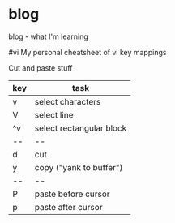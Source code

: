 # blog
blog - what I'm learning

#vi
My personal cheatsheet of vi key mappings

Cut and paste stuff

key | task
-- | --
 v | select characters
 V | select line
^v | select rectangular block
-- | --
 d | cut
 y | copy ("yank to buffer")
-- | --
 P | paste before cursor
 p | paste after cursor
